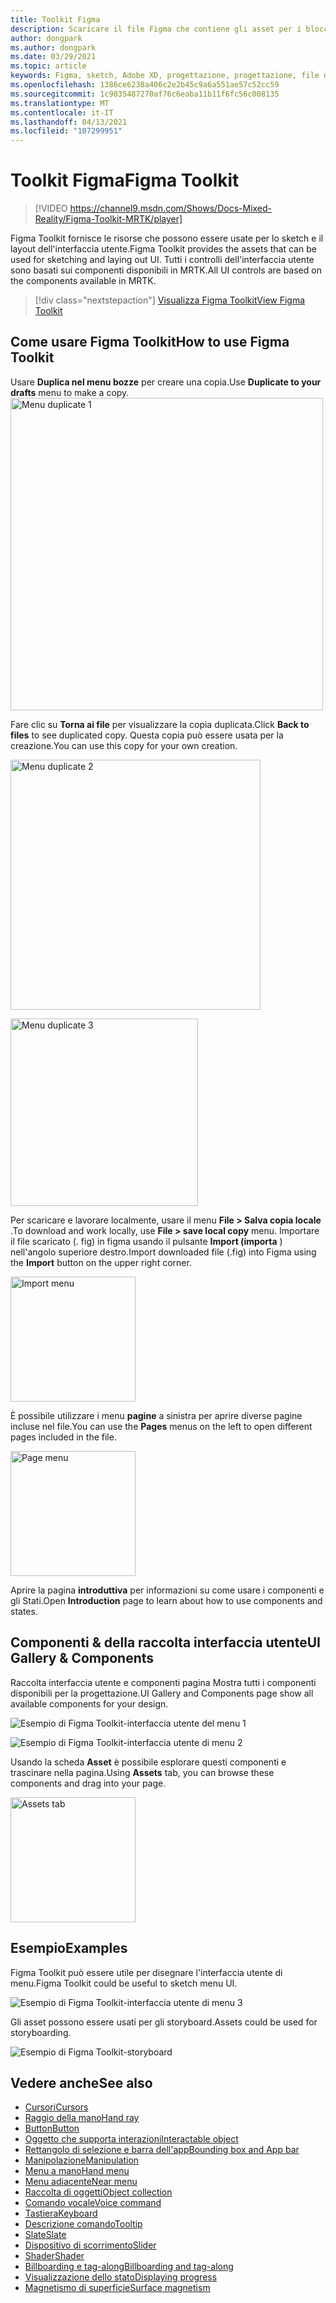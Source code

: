 ```yaml
---
title: Toolkit Figma
description: Scaricare il file Figma che contiene gli asset per i blocchi predefiniti dell'interfaccia utente comune.
author: dongpark
ms.author: dongpark
ms.date: 03/29/2021
ms.topic: article
keywords: Figma, sketch, Adobe XD, progettazione, progettazione, file di progettazione, progettazione UX, HoloLens, MRTK, Toolkit realtà mista
ms.openlocfilehash: 1386ce6238a406c2e2b45c9a6a551ae57c52cc59
ms.sourcegitcommit: 1c9035487270af76c6eaba11b11f6fc56c008135
ms.translationtype: MT
ms.contentlocale: it-IT
ms.lasthandoff: 04/13/2021
ms.locfileid: "107299951"
---
```

# <a name="figma-toolkit"></a><span data-ttu-id="09654-104">Toolkit Figma</span><span class="sxs-lookup"><span data-stu-id="09654-104">Figma Toolkit</span></span>

> [!VIDEO https://channel9.msdn.com/Shows/Docs-Mixed-Reality/Figma-Toolkit-MRTK/player]

<span data-ttu-id="09654-105">Figma Toolkit fornisce le risorse che possono essere usate per lo sketch e il layout dell'interfaccia utente.</span><span class="sxs-lookup"><span data-stu-id="09654-105">Figma Toolkit provides the assets that can be used for sketching and laying out UI.</span></span> <span data-ttu-id="09654-106">Tutti i controlli dell'interfaccia utente sono basati sui componenti disponibili in MRTK.</span><span class="sxs-lookup"><span data-stu-id="09654-106">All UI controls are based on the components available in MRTK.</span></span> 

> [!div class="nextstepaction"]
> [<span data-ttu-id="09654-107">Visualizza Figma Toolkit</span><span class="sxs-lookup"><span data-stu-id="09654-107">View Figma Toolkit</span></span>](https://www.figma.com/file/ltLag9SxjUIyLQFsp7NNE7/Mixed-Reality-Toolkit-for-Figma?node-id=116%3A4)

## <a name="how-to-use-figma-toolkit"></a><span data-ttu-id="09654-108">Come usare Figma Toolkit</span><span class="sxs-lookup"><span data-stu-id="09654-108">How to use Figma Toolkit</span></span>
<span data-ttu-id="09654-109">Usare **Duplica nel menu bozze** per creare una copia.</span><span class="sxs-lookup"><span data-stu-id="09654-109">Use **Duplicate to your drafts** menu to make a copy.</span></span>
<img src="images/UX_Figma_Use1.png" width="500px" alt="Menu duplicate 1"><br>

<span data-ttu-id="09654-110">Fare clic su **Torna ai file** per visualizzare la copia duplicata.</span><span class="sxs-lookup"><span data-stu-id="09654-110">Click **Back to files** to see duplicated copy.</span></span> <span data-ttu-id="09654-111">Questa copia può essere usata per la creazione.</span><span class="sxs-lookup"><span data-stu-id="09654-111">You can use this copy for your own creation.</span></span>

<img src="images/UX_Figma_Use2.png" width="400px" alt="Menu duplicate 2"><br>

<img src="images/UX_Figma_Use3.png" width="300px" alt="Menu duplicate 3"><br>

<span data-ttu-id="09654-112">Per scaricare e lavorare localmente, usare il menu **File > Salva copia locale** .</span><span class="sxs-lookup"><span data-stu-id="09654-112">To download and work locally, use **File > save local copy** menu.</span></span> <span data-ttu-id="09654-113">Importare il file scaricato (. fig) in figma usando il pulsante **Import (importa** ) nell'angolo superiore destro.</span><span class="sxs-lookup"><span data-stu-id="09654-113">Import downloaded file (.fig) into Figma using the **Import** button on the upper right corner.</span></span>

<img src="images/UX_FigmaToolkit_Import.png" width="200px" alt="Import menu"><br>

<span data-ttu-id="09654-114">È possibile utilizzare i menu **pagine** a sinistra per aprire diverse pagine incluse nel file.</span><span class="sxs-lookup"><span data-stu-id="09654-114">You can use the **Pages** menus on the left to open different pages included in the file.</span></span>

<img src="images/UX_FigmaToolkit_PageMenu.png" width="200px" alt="Page menu"><br>

<span data-ttu-id="09654-115">Aprire la pagina **introduttiva** per informazioni su come usare i componenti e gli Stati.</span><span class="sxs-lookup"><span data-stu-id="09654-115">Open **Introduction** page to learn about how to use components and states.</span></span>

## <a name="ui-gallery--components"></a><span data-ttu-id="09654-116">Componenti & della raccolta interfaccia utente</span><span class="sxs-lookup"><span data-stu-id="09654-116">UI Gallery & Components</span></span>
<span data-ttu-id="09654-117">Raccolta interfaccia utente e componenti pagina Mostra tutti i componenti disponibili per la progettazione.</span><span class="sxs-lookup"><span data-stu-id="09654-117">UI Gallery and Components page show all available components for your design.</span></span>

![Esempio di Figma Toolkit-interfaccia utente del menu 1](images/UX_FigmaToolkit_Components_Menu1.png)<br>

![Esempio di Figma Toolkit-interfaccia utente di menu 2](images/UX_FigmaToolkit_Components_Menu2.png)<br>

<span data-ttu-id="09654-120">Usando la scheda **Asset** è possibile esplorare questi componenti e trascinare nella pagina.</span><span class="sxs-lookup"><span data-stu-id="09654-120">Using **Assets** tab, you can browse these components and drag into your page.</span></span>

<img src="images/UX_FigmaToolkit_Components_Menu3.png" width="200px" alt="Assets tab"><br>


## <a name="examples"></a><span data-ttu-id="09654-121">Esempio</span><span class="sxs-lookup"><span data-stu-id="09654-121">Examples</span></span>

<span data-ttu-id="09654-122">Figma Toolkit può essere utile per disegnare l'interfaccia utente di menu.</span><span class="sxs-lookup"><span data-stu-id="09654-122">Figma Toolkit could be useful to sketch menu UI.</span></span> 

![Esempio di Figma Toolkit-interfaccia utente di menu 3](images/UX_FigmaToolkit_Examples_Menu.png)<br>


<span data-ttu-id="09654-124">Gli asset possono essere usati per gli storyboard.</span><span class="sxs-lookup"><span data-stu-id="09654-124">Assets could be used for storyboarding.</span></span>

![Esempio di Figma Toolkit-storyboard](images/UX_FigmaToolkit_Examples_Storyboarding.png)<br>


## <a name="see-also"></a><span data-ttu-id="09654-126">Vedere anche</span><span class="sxs-lookup"><span data-stu-id="09654-126">See also</span></span>

* [<span data-ttu-id="09654-127">Cursori</span><span class="sxs-lookup"><span data-stu-id="09654-127">Cursors</span></span>](cursors.md)
* [<span data-ttu-id="09654-128">Raggio della mano</span><span class="sxs-lookup"><span data-stu-id="09654-128">Hand ray</span></span>](point-and-commit.md)
* [<span data-ttu-id="09654-129">Button</span><span class="sxs-lookup"><span data-stu-id="09654-129">Button</span></span>](button.md)
* [<span data-ttu-id="09654-130">Oggetto che supporta interazioni</span><span class="sxs-lookup"><span data-stu-id="09654-130">Interactable object</span></span>](interactable-object.md)
* [<span data-ttu-id="09654-131">Rettangolo di selezione e barra dell'app</span><span class="sxs-lookup"><span data-stu-id="09654-131">Bounding box and App bar</span></span>](app-bar-and-bounding-box.md)
* [<span data-ttu-id="09654-132">Manipolazione</span><span class="sxs-lookup"><span data-stu-id="09654-132">Manipulation</span></span>](direct-manipulation.md)
* [<span data-ttu-id="09654-133">Menu a mano</span><span class="sxs-lookup"><span data-stu-id="09654-133">Hand menu</span></span>](hand-menu.md)
* [<span data-ttu-id="09654-134">Menu adiacente</span><span class="sxs-lookup"><span data-stu-id="09654-134">Near menu</span></span>](near-menu.md)
* [<span data-ttu-id="09654-135">Raccolta di oggetti</span><span class="sxs-lookup"><span data-stu-id="09654-135">Object collection</span></span>](object-collection.md)
* [<span data-ttu-id="09654-136">Comando vocale</span><span class="sxs-lookup"><span data-stu-id="09654-136">Voice command</span></span>](voice-input.md)
* [<span data-ttu-id="09654-137">Tastiera</span><span class="sxs-lookup"><span data-stu-id="09654-137">Keyboard</span></span>](keyboard.md)
* [<span data-ttu-id="09654-138">Descrizione comando</span><span class="sxs-lookup"><span data-stu-id="09654-138">Tooltip</span></span>](tooltip.md)
* [<span data-ttu-id="09654-139">Slate</span><span class="sxs-lookup"><span data-stu-id="09654-139">Slate</span></span>](slate.md)
* [<span data-ttu-id="09654-140">Dispositivo di scorrimento</span><span class="sxs-lookup"><span data-stu-id="09654-140">Slider</span></span>](slider.md)
* [<span data-ttu-id="09654-141">Shader</span><span class="sxs-lookup"><span data-stu-id="09654-141">Shader</span></span>](shader.md)
* [<span data-ttu-id="09654-142">Billboarding e tag-along</span><span class="sxs-lookup"><span data-stu-id="09654-142">Billboarding and tag-along</span></span>](billboarding-and-tag-along.md)
* [<span data-ttu-id="09654-143">Visualizzazione dello stato</span><span class="sxs-lookup"><span data-stu-id="09654-143">Displaying progress</span></span>](progress.md)
* [<span data-ttu-id="09654-144">Magnetismo di superficie</span><span class="sxs-lookup"><span data-stu-id="09654-144">Surface magnetism</span></span>](surface-magnetism.md)
